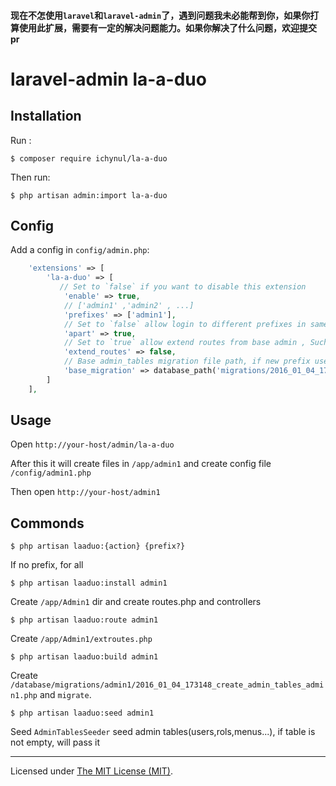 #### 现在不怎使用`laravel`和`laravel-admin`了，遇到问题我未必能帮到你，如果你打算使用此扩展，需要有一定的解决问题能力。如果你解决了什么问题，欢迎提交pr

# laravel-admin la-a-duo

## Installation

Run :

```
$ composer require ichynul/la-a-duo
```

Then run:

```
$ php artisan admin:import la-a-duo
```

## Config

Add a config in `config/admin.php`:

```php
    'extensions' => [
        'la-a-duo' => [
           // Set to `false` if you want to disable this extension
            'enable' => true,
            // ['admin1' ,'admin2' , ...]
            'prefixes' => ['admin1'],
            // Set to `false` allow login to different prefixes in same brower
            'apart' => true,
            // Set to `true` allow extend routes from base admin , Such as http://localhost/admin1/goods => Admin\Controllers\GoodsController@index 
            'extend_routes' => false,
            // Base admin_tables migration file path, if new prefix use different database setting , copy this file for it
            'base_migration' => database_path('migrations/2016_01_04_173148_create_admin_tables.php')
        ]
    ],

```

## Usage

Open `http://your-host/admin/la-a-duo`

After this it will create files in `/app/admin1` and create config file `/config/admin1.php`

Then open `http://your-host/admin1`

## Commonds

`$ php artisan laaduo:{action} {prefix?}` 
    
If no prefix, for all

`$ php artisan laaduo:install admin1` 
    
Create `/app/Admin1` dir and create routes.php and controllers

`$ php artisan laaduo:route admin1` 
    
Create `/app/Admin1/extroutes.php`

`$ php artisan laaduo:build admin1` 
    
Create `/database/migrations/admin1/2016_01_04_173148_create_admin_tables_admin1.php` and `migrate`.

`$ php artisan laaduo:seed admin1` 
    
Seed `AdminTablesSeeder` seed admin tables(users,rols,menus...), if table is not empty, will pass it

---

Licensed under [The MIT License (MIT)](LICENSE).
